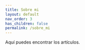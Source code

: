 ```yaml
---
title: Sobre mi
layout: default
nav_order: 3
has_children: false
permalink: /sobre_mi
---
```


Aquí puedes encontrar los artículos.
